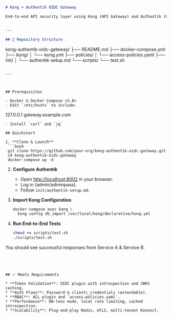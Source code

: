 ```markdown
# Kong + Authentik OIDC Gateway

End-to-end API security layer using Kong (API Gateway) and Authentik (OIDC IdP).


---

## 📁 Repository Structure

```
kong-authentik-oidc-gateway/
├── README.md
├── docker-compose.yml
├── kong/
│   └── kong.yml
├── policies/
│   └── access-policies.yaml
├── init/
│   └── authentik-setup.md
└── scripts/
    └── test.sh
```

---



## Prerequisites

- Docker & Docker Compose v3.8+
- Edit `/etc/hosts` to include:
```

127.0.0.1 gateway.example.com

````
- Install `curl` and `jq`

## Quickstart

1. **Clone & Launch**
 ```bash
 git clone https://github.com/your-org/kong-authentik-oidc-gateway.git
 cd kong-authentik-oidc-gateway
 docker-compose up -d
````

2. **Configure Authentik**

   * Open [http://localhost:8002](http://localhost:8002) in your browser.
   * Log in (admin/adminpass).
   * Follow `init/authentik-setup.md`.

3. **Import Kong Configuration**

   ```bash
   docker-compose exec kong \
     kong config db_import /usr/local/kong/declarative/kong.yml
   ```

4. **Run End-to-End Tests**

   ```bash
   chmod +x scripts/test.sh
   ./scripts/test.sh
   ```

You should see successful responses from Service A & Service B.

````




## ✅ Meets Requirements

* **Token Validation**: OIDC plugin with introspection and JWKS caching.
* **Auth Flows**: Password & client\_credentials (extendable).
* **RBAC**: ACL plugin and `access-policies.yaml`.
* **Performance**: DB-less mode, local rate limiting, cached introspection.
* **Scalability**: Plug-and-play Redis, mTLS, multi-tenant Konnect.

